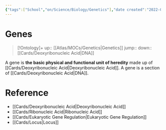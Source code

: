 ```yaml
---
{"tags":["School","on/Science/Biology/Genetics"],"date created":"2022-03-07 Mon","edited":"2023-04-06 Thu","dg-publish":true,"permalink":"/cards/genes/","dgPassFrontmatter":true}
---
```


# Genes

> [!Ontology]+
> up:: [[Atlas/MOCs/Genetics\|Genetics]]
> jump::
> down:: [[Cards/Deoxyribonucleic Acid\|DNA]]

A gene is **the basic physical and functional unit of heredity** made up of [[Cards/Deoxyribonucleic Acid\|Deoxyribonucleic Acid]]. A gene is a section of [[Cards/Deoxyribonucleic Acid\|DNA]].

# Reference

- [[Cards/Deoxyribonucleic Acid\|Deoxyribonucleic Acid]]
- [[Cards/Ribonucleic Acid\|Ribonucleic Acid]]
- [[Cards/Eukaryotic Gene Regulation\|Eukaryotic Gene Regulation]]
- [[Cards/Locus\|Locus]]